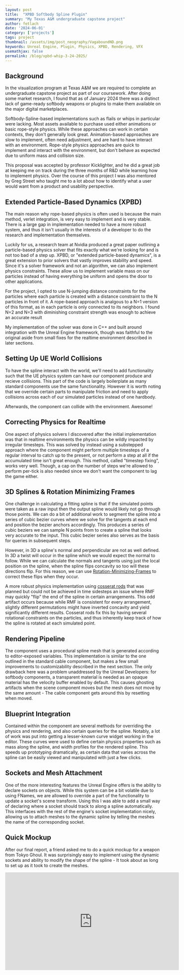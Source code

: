```yaml
---
layout: post
title:  "XPBD Softbody Spline Plugin"
summary: "My Texas A&M undergraduate capstone project"
author: fetlach
date: '2024-06-01'
category: ['projects']
tags: project
thumbnail: /assets/img/post_neography/VagaboundND.png
keywords: Unreal Engine, Plugin, Physics, XPBD, Rendering, VFX
usemathjax: false
permalink: /blog/xpbd-whip-3-24-2025/
---
```


<h2> Background </h2>

In the visualization program at Texas A&M we are required to complete an undergraduate capstone project as part of our coursework.
After doing some market research, I found that as of January 2024 there was a distinct lack of game-ready softbody weapons or plugins to make them available on the major digital marketplaces.

Softbody-Spline-based implementations such as flails or whips in particular were lacking. Most assets available to purchase used either animations or basic rope-style physics.
While these approaches can work in certain contexts, they don't generally look great. 
Animation-based approaches are slow to implement, often need adjustment, and are hard to have interact with an environment. 
Rope-style physics approaches are quick to implement and interact with the environment, but don't behave as expected due to uniform mass and collision size.

This proposal was accepted by professor Kicklighter, and he did a great job at keeping me on track during the three months of R&D while learning how to implement physics.
Over the course of this project I was also mentored by Greg Street who taught me to a lot about how to identify what a user would want from a product and usability perspective.

<h2> Extended Particle-Based Dynamics (XPBD) </h2>

The main reason why rope-based physics is often used is because the main method, verlet integration, is very easy to implement and is very stable. 
There is a large gap in implementation needed to have a more robust system, and thus it isn't usually in the interests of a developer to do the research and implementation themselves.

Luckily for us, a research team at Nvidia produced a great paper outlining a particle-based physics solver that fits exactly what we're looking for and is not too bad of a step up. 
XPBD, or "extended particle-based dynamics", is a great extension to prior solvers that vastly improves stability and speed. 
Since it's a solver framework and not an algorithm, we can also implement physics constraints. These allow us to implement variable mass on our particles instead of having everything be uniform and opens the door to other applications.

For the project, I opted to use N-jumping distance constraints for the particles where each particle is created with a distance constraint to the N particles in front of it. 
A rope-based approach is analgous to a N=1 version of this format, as in each particle is only connected to its neighbors. I found N=2 and N=3 with diminishing constraint strength was enough to achieve an accurate result

My implementation of the solver was done in C++ and built around integration with the Unreal Engine framework, though was faithful to the original aside from small fixes for the realtime environment described in later sections.

<h2> Setting Up UE World Collisions </h2>

To have the spline interact with the world, we'll need to add functionality such that the UE physics system can have our component produce and recieve collisions.
This part of the code is largely boilerplate as many standard components use the same functionality. However it is worth noting that we override certain parts to manipulate friction and need to apply collisions across each of our simulated particles instead of one hardbody.

Afterwards, the component can collide with the environment. Awesome!

<h2> Correcting Physics for Realtime </h2>

One aspect of physics solvers I discovered after the initial implementation was that in realtime environments the physics can be wildly impacted by irregular timesteps.
This was solved by instead using a substepped approach where the component might perform multiple timesteps of a regular interval to catch up to the present, or not perform a step at all if the accumulated time isn't great enough.
This method, called "timestep fixing", works very well. Though, a cap on the number of steps we're allowed to perform per-tick is also needed since we don't want the component to lag the game either.

<h2> 3D Splines & Rotation Minimizing Frames </h2>

One challenge in calculating a fitting spline is that if the simulated points were taken as a raw input then the output spline would likely not go through those points.
We can do a bit of additional work to segment the spline into a series of cubic bezier curves where we solve for the tangents at each end and position the bezier anchors accordingly. This produces a series of cubic beziers we can sample N points from to create a spline that looks very accurate to the input. 
This cubic bezier series also serves as the basis for queries in subsequent steps.

However, in 3D a spline's normal and perpendicular are not as well defined.
In 3D a twist will occur in the spline which we would expect the normal to follow. While we can calculate the normals and tangents using just the local position on the spline, when the spline flips concavity so too will these directions flip.
For this reason, we can use [Rotation-Minimizing-Frames](https://www.microsoft.com/en-us/research/wp-content/uploads/2016/12/Computation-of-rotation-minimizing-frames.pdf) to correct these flips when they occur.

A more robust physics implementation using [cosserat rods](https://www.cosseratrods.org/cosserat_rods/theory/) that was planned but could not be achieved in time sidesteps an issue where RMF may quickly "flip" the end of the spline in certain arrangements. This odd artifact occurs because while RMF is consistent for every arrangement, slightly different permutations might have inverted concavity and yield significantly different results.
Cosserat rods fix this by having several rotational constraints on the particles, and thus inherently keep track of how the spline is rotated at each simulated point.

<h2> Rendering Pipeline </h2>

The component uses a procedural spline mesh that is generated according to editor-exposed variables. 
This implementation is similar to the one outlined in the standard cable component, but makes a few small improvements to customizability described in the next section.
The only drawback here was a problem unaddressed by the Unreal Developers: for softbody components, a transparent material is needed as an opaque material has the velocity buffer enabled by default. 
This causes ghosting artifacts when the scene component moves but the mesh does not move by the same amount - The cable component gets around this by resetting when moved.

<h2> Blueprint Integration </h2>

Contained within the component are several methods for overriding the physics and rendering, and also certain queries for the spline.
Notably, a lot of work was put into getting a lesser-known curve widget working in the editor. These curves were used to define certain physics properties such as mass along the spline, and width profiles for the rendered spline.
This speeds up prototyping dramatically, as certain data that varies across the spline can be easily viewed and manipulated with just a few clicks.

<h2> Sockets and Mesh Attachment </h2>

One of the more interesting features the Unreal Engine offers is the ability to declare sockets on objects. 
While this system can be a bit volatile due to using FNames, we are allowed to override a part of the functionality to update a socket's scene transform. 
Using this I was able to add a small way of declaring where a socket should track to along a spline automatically. 
This interfaces with the rest of the engine's socket implementation nicely, allowing us to attach meshes to the dynamic spline by telling the meshes the name of the corresponding socket.

<h2>Quick Mockup</h2>

After our final report, a friend asked me to do a quick mockup for a weapon from Tokyo Ghoul. 
It was surprisingly easy to implement using the dynamic sockets and ability to modify the shape of the spline - It took about as long to set up as it took to create the meshes.

<center><iframe width="560" height="315" src="https://www.youtube.com/embed/wyW3sSpMyII?si=hpCzSxE3cYvi7xwU" title="YouTube video player" frameborder="0" allow="accelerometer; autoplay; clipboard-write; encrypted-media; gyroscope; picture-in-picture; web-share" referrerpolicy="strict-origin-when-cross-origin" allowfullscreen></iframe></center>

